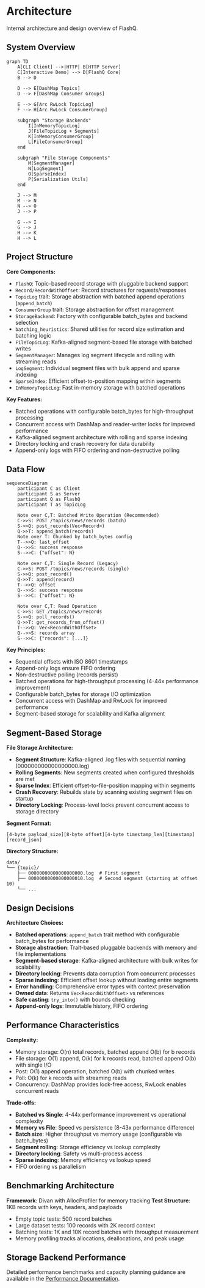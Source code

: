 # Architecture

Internal architecture and design overview of FlashQ.

## System Overview

```mermaid
graph TD
    A[CLI Client] -->|HTTP| B[HTTP Server]
    C[Interactive Demo] --> D[FlashQ Core]
    B --> D
    
    D --> E[DashMap Topics]
    D --> F[DashMap Consumer Groups]
    
    E --> G[Arc RwLock TopicLog]
    F --> H[Arc RwLock ConsumerGroup]
    
    subgraph "Storage Backends"
        I[InMemoryTopicLog]
        J[FileTopicLog + Segments]
        K[InMemoryConsumerGroup]
        L[FileConsumerGroup]
    end
    
    subgraph "File Storage Components"
        M[SegmentManager]
        N[LogSegment]
        O[SparseIndex]
        P[Serialization Utils]
    end
    
    J --> M
    M --> N
    N --> O
    J --> P
    
    G --> I
    G --> J
    H --> K
    H --> L
```

## Project Structure

**Core Components:**
- `FlashQ`: Topic-based record storage with pluggable backend support
- `Record/RecordWithOffset`: Record structures for requests/responses
- `TopicLog` trait: Storage abstraction with batched append operations (`append_batch`)
- `ConsumerGroup` trait: Storage abstraction for offset management
- `StorageBackend`: Factory with configurable batch_bytes and backend selection
- `batching_heuristics`: Shared utilities for record size estimation and batching logic
- `FileTopicLog`: Kafka-aligned segment-based file storage with batched writes
- `SegmentManager`: Manages log segment lifecycle and rolling with streaming reads
- `LogSegment`: Individual segment files with bulk append and sparse indexing
- `SparseIndex`: Efficient offset-to-position mapping within segments
- `InMemoryTopicLog`: Fast in-memory storage with batched operations

**Key Features:**
- Batched operations with configurable batch_bytes for high-throughput processing
- Concurrent access with DashMap and reader-writer locks for improved performance
- Kafka-aligned segment architecture with rolling and sparse indexing
- Directory locking and crash recovery for data durability
- Append-only logs with FIFO ordering and non-destructive polling

## Data Flow

```mermaid
sequenceDiagram
    participant C as Client
    participant S as Server  
    participant Q as FlashQ
    participant T as TopicLog
    
    Note over C,T: Batched Write Operation (Recommended)
    C->>S: POST /topics/news/records (batch)
    S->>Q: post_records(Vec<Record>)
    Q->>T: append_batch(records)
    Note over T: Chunked by batch_bytes config
    T-->>Q: last_offset
    Q-->>S: success response
    S-->>C: {"offset": N}
    
    Note over C,T: Single Record (Legacy)
    C->>S: POST /topics/news/records (single)
    S->>Q: post_record()
    Q->>T: append(record)
    T-->>Q: offset
    Q-->>S: success response
    S-->>C: {"offset": N}
    
    Note over C,T: Read Operation
    C->>S: GET /topics/news/records
    S->>Q: poll_records()  
    Q->>T: get_records_from_offset()
    T-->>Q: Vec<RecordWithOffset>
    Q-->>S: records array
    S-->>C: {"records": [...]}
```

**Key Principles:**
- Sequential offsets with ISO 8601 timestamps
- Append-only logs ensure FIFO ordering  
- Non-destructive polling (records persist)
- Batched operations for high-throughput processing (4-44x performance improvement)
- Configurable batch_bytes for storage I/O optimization
- Concurrent access with DashMap and RwLock for improved performance
- Segment-based storage for scalability and Kafka alignment

## Segment-Based Storage

**File Storage Architecture:**
- **Segment Structure**: Kafka-aligned .log files with sequential naming (000000000000000000.log)
- **Rolling Segments**: New segments created when configured thresholds are met
- **Sparse Index**: Efficient offset-to-file-position mapping within segments
- **Crash Recovery**: Rebuilds state by scanning existing segment files on startup
- **Directory Locking**: Process-level locks prevent concurrent access to storage directory

**Segment Format:**
```
[4-byte payload_size][8-byte offset][4-byte timestamp_len][timestamp][record_json]
```

**Directory Structure:**
```
data/
└── {topic}/
    ├── 00000000000000000000.log  # First segment
    ├── 00000000000000000010.log  # Second segment (starting at offset 10)
    └── ...
```

## Design Decisions

**Architecture Choices:**
- **Batched operations**: `append_batch` trait method with configurable batch_bytes for performance
- **Storage abstraction**: Trait-based pluggable backends with memory and file implementations
- **Segment-based storage**: Kafka-aligned architecture with bulk writes for scalability
- **Directory locking**: Prevents data corruption from concurrent processes
- **Sparse indexing**: Efficient offset lookup without loading entire segments
- **Error handling**: Comprehensive error types with context preservation
- **Owned data**: Returns `Vec<RecordWithOffset>` vs references
- **Safe casting**: `try_into()` with bounds checking
- **Append-only logs**: Immutable history, FIFO ordering

## Performance Characteristics

**Complexity:**
- Memory storage: O(n) total records, batched append O(b) for b records
- File storage: O(1) append, O(k) for k records read, batched append O(b) with single I/O
- Post: O(1) append operation, batched O(b) with chunked writes
- Poll: O(k) for k records with streaming reads
- Concurrency: DashMap provides lock-free access, RwLock enables concurrent reads

**Trade-offs:**
- **Batched vs Single**: 4-44x performance improvement vs operational complexity
- **Memory vs File**: Speed vs persistence (8-43x performance difference)
- **Batch size**: Higher throughput vs memory usage (configurable via batch_bytes)
- **Segment rolling**: Storage efficiency vs lookup complexity
- **Directory locking**: Safety vs multi-process access
- **Sparse indexing**: Memory efficiency vs lookup speed
- FIFO ordering vs parallelism

## Benchmarking Architecture

**Framework**: Divan with AllocProfiler for memory tracking
**Test Structure**: 1KB records with keys, headers, and payloads
- Empty topic tests: 500 record batches  
- Large dataset tests: 100 records with 2K record context
- Batching tests: 1K and 10K record batches with throughput measurement
- Memory profiling tracks allocations, deallocations, and peak usage

## Storage Backend Performance

Detailed performance benchmarks and capacity planning guidance are available in the [Performance Documentation](performance.md).